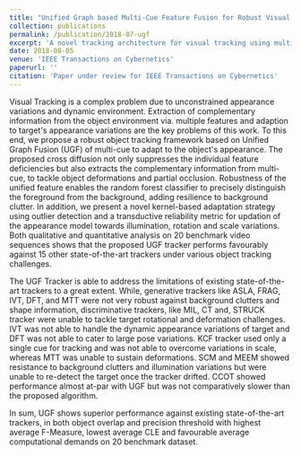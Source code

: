 ```yaml
---
title: "Unified Graph based Multi-Cue Feature Fusion for Robust Visual Tracking"
collection: publications
permalink: /publication/2018-07-ugf
excerpt: 'A novel tracking architecture for visual tracking using multiple feature graph diffusion and adaptive environment adaptation.'
date: 2018-08-05
venue: 'IEEE Transactions on Cybernetics'
paperurl: ''
citation: 'Paper under review for IEEE Transactions on Cybernetics'
---
```

Visual Tracking is a complex problem due to unconstrained appearance variations and dynamic environment. Extraction of complementary information from the object environment via. multiple features and adaption to target's appearance variations are the key problems of this work. To this end, we propose a robust object tracking framework based on Unified Graph Fusion (UGF) of multi-cue to adapt to the object's appearance. The proposed cross diffusion not only suppresses the individual feature deficiencies but also extracts the complementary information from multi-cue, to tackle object deformations and partial occlusion. Robustness of the unified feature enables the random forest classifier to precisely distinguish the foreground from the background, adding resilience to background clutter. In addition, we present a novel kernel-based adaptation strategy using outlier detection and a transductive reliability metric for updation of the appearance model towards illumination, rotation and scale variations. Both qualitative and quantitative analysis on 20 benchmark video sequences shows that the proposed UGF tracker performs favourably against 15 other state-of-the-art trackers under various object tracking challenges.

The UGF Tracker is able to address the limitations of existing state-of-the-art trackers to a great extent. While, generative trackers like ASLA, FRAG, IVT, DFT, and MTT were not very robust against background clutters and shape information, discriminative trackers, like MIL, CT and, STRUCK tracker were unable to tackle target rotational and deformation challenges. IVT was not able to handle the dynamic appearance variations of target and DFT was not able to cater to large pose variations. KCF tracker used only a single cue for tracking and was not able to overcome variations in scale, whereas MTT was unable to sustain deformations. SCM and MEEM showed resistance to background clutters and illumination variations but were unable to re-detect the target once the tracker drifted. CCOT showed performance almost at-par with UGF but was not comparatively slower than the proposed algorithm.

In sum, UGF shows superior performance against existing state-of-the-art trackers, in both object overlap and precision threshold with highest average F-Measure, lowest average CLE and favourable average computational demands on 20 benchmark dataset.
<!-- [Download paper here](http://academicpages.github.io/files/paper2.pdf) -->

<!-- Recommended citation: Your Name, You. (2010). "Paper Title Number 2." <i>Journal 1</i>. 1(2). -->
